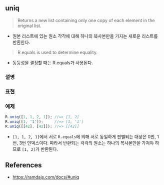 ## uniq
> Returns a new list containing only one copy of each element in the original list.
- 원본 리스트에 있는 원소 각각에 대해 하나의 복사본만을 가지는 새로운 리스트를 반환한다. 

> R.equals is used to determine equality.
- 동등성을 결정할 때는 R.equals가 사용된다.

### 설명

### 표현

### 예제
```js
R.uniq([1, 1, 2, 1]); //=> [1, 2]
R.uniq([1, '1']);     //=> [1, '1']
R.uniq([[42], [42]]); //=> [[42]]
```
- `[1, 1, 2, 1]`에서 서로 `R.equals`에 의해 서로 동일하게 판별되는 대상은 0번, 1번, 3번 인덱스이다. 따라서 반환되는 각각의 원소는 하나의 복사본만을 가져야 하므로 `[1, 2]`가 반환된다.

## References
- https://ramdajs.com/docs/#uniq
